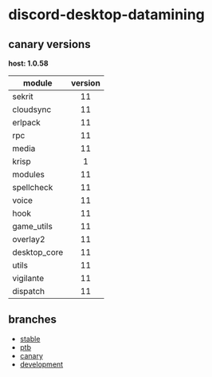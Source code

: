 # discord-desktop-datamining

## canary versions

**host: 1.0.58**

| module | version |
| ------ | :-----: |
| sekrit | 11 |
| cloudsync | 11 |
| erlpack | 11 |
| rpc | 11 |
| media | 11 |
| krisp | 1 |
| modules | 11 |
| spellcheck | 11 |
| voice | 11 |
| hook | 11 |
| game_utils | 11 |
| overlay2 | 11 |
| desktop_core | 11 |
| utils | 11 |
| vigilante | 11 |
| dispatch | 11 |

## branches

- [stable](https://github.com/OpenAsar/discord-desktop-datamining/tree/stable)
- [ptb](https://github.com/OpenAsar/discord-desktop-datamining/tree/ptb)
- [canary](https://github.com/OpenAsar/discord-desktop-datamining/tree/canary)
- [development](https://github.com/OpenAsar/discord-desktop-datamining/tree/development)
